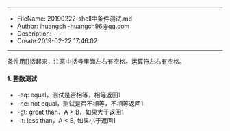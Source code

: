 ___
- FileName: 20190222-shell中条件测试.md
- Author: ihuangch -huangch96@qq.com
- Description: ---
- Create:2019-02-22 17:46:02
___

条件用[]括起来，注意中括号里面左右有空格。运算符左右有空格。
#### 1. 整数测试
- -eq: equal，测试是否相等，相等返回1
- -ne: not equal，测试是否不相等，不相等返回1
- -gt: great than，A > B，如果大于返回1
- -lt: less than，A < B, 如果小于返回1
